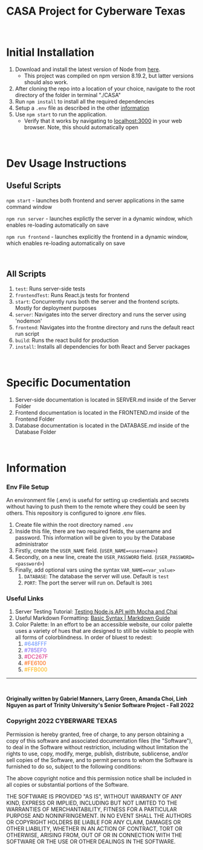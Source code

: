 # CASA Project for Cyberware Texas

<br>

# Initial Installation
1. Download and install the latest version of Node from [here](https://nodejs.org/en/download/).
    - This project was compiled on npm version 8.19.2, but latter versions should also work. 
2. After cloning the repo into a location of your choice, navigate to the root directory of the folder in terminal "./CASA"
3. Run `npm install` to install all the required dependencies
4. Setup a `.env` file as described in the other [information](#information)
5. Use `npm start` to run the application. 
    - Verify that it works by navigating to [localhost:3000](localhost:3000) in your web browser. Note, this should automatically open

<br>  

# Dev Usage Instructions

## Useful Scripts

`npm start` - launches both frontend and server applications in the same command window

`npm run server` - launches explictly the server in a dynamic window, which enables re-loading automatically on save

`npm run frontend` - launches explicitly the frontend in a dynamic window, which enables re-loading automatically on save

<br>

## All Scripts
1. `test`: Runs server-side tests
2. `frontendTest`: Runs React.js tests for frontend
3. `start`: Concurrently runs both the server and the frontend scripts. Mostly for deployment purposes
4. `server`: Navigates into the server directory and runs the server using 'nodemon'
5. `frontend`: Navigates into the frontne directory and runs the default react run script
6. `build`: Runs the react build for production
7. `install`: Installs all dependencies for both React and Server packages

<br>

# Specific Documentation
1. Server-side documentation is located in SERVER.md inside of the Server Folder
2.  Frontend documentation is located in the FRONTEND.md inside of the Frontend Folder
3. Database documentation is located in the DATABASE.md inside of the Database Folder

<br>

# Information

### Env File Setup
An environment file (.env) is useful for setting up credientials and secrets without having to push them to the remote where they could be seen by others. This repository is configured to ignore .env files.
1. Create file within the root directory named `.env`
2. Inside this file, there are two required fields, the username and password. This information will be given to you by the Database administrator
3. Firstly, create the `USER_NAME` field. (`USER_NAME=<username>`)
4. Secondly, on a new line, create the `USER_PASSWORD` field. (`USER_PASSWORD=<password>`)
5. Finally, add optional vars using the syntax `VAR_NAME=<var_value>`
    1. `DATABASE`: The database the server will use. Default is `test`
    2. `PORT`: The port the server will run on. Default is `3001`

### Useful Links
1. Server Testing Tutorial: [Testing Node.js API with Mocha and Chai](https://medium.com/@ebenwoodward/testing-a-node-js-with-mocha-and-chai-11288460eaf8)
2. Useful Markdown Formatting: [Basic Syntax | Markdown Guide](https://www.markdownguide.org/basic-syntax/)
3. Color Palette: In an effort to be an accessible website, our color palette uses a variety of hues that are designed to still be visible to people with all forms of colorblindness. In order of bluest to redest: 
    1. <span style="color: #648FFF">#648FFF</span>
    2. <span style="color: #785EF0">#785EF0</span>
    3. <span style="color: #DC267F">#DC267F</span>
    4. <span style="color: #FE6100">#FE6100</span>
    5. <span style="color: #FFB000">#FFB000</span>

---

<br>

**Originally written by Gabriel Manners, Larry Green, Amanda Choi, Linh Nguyen as part of Trinity University's Senior Software Project - Fall 2022**

### Copyright 2022 CYBERWARE TEXAS

Permission is hereby granted, free of charge, to any person obtaining a copy of this software and associated documentation files (the "Software"), to deal in the Software without restriction, including without limitation the rights to use, copy, modify, merge, publish, distribute, sublicense, and/or sell copies of the Software, and to permit persons to whom the Software is furnished to do so, subject to the following conditions:

The above copyright notice and this permission notice shall be included in all copies or substantial portions of the Software.

THE SOFTWARE IS PROVIDED "AS IS", WITHOUT WARRANTY OF ANY KIND, EXPRESS OR IMPLIED, INCLUDING BUT NOT LIMITED TO THE WARRANTIES OF MERCHANTABILITY, FITNESS FOR A PARTICULAR PURPOSE AND NONINFRINGEMENT. IN NO EVENT SHALL THE AUTHORS OR COPYRIGHT HOLDERS BE LIABLE FOR ANY CLAIM, DAMAGES OR OTHER LIABILITY, WHETHER IN AN ACTION OF CONTRACT, TORT OR OTHERWISE, ARISING FROM, OUT OF OR IN CONNECTION WITH THE SOFTWARE OR THE USE OR OTHER DEALINGS IN THE SOFTWARE.
